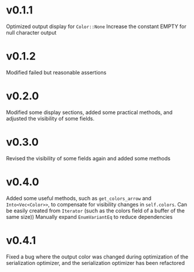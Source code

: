 # v0.1.1
Optimized output display for `Color::None`
Increase the constant EMPTY for null character output

# v0.1.2
Modified failed but reasonable assertions

# v0.2.0
Modified some display sections, added some practical methods, and adjusted the visibility of some fields.

# v0.3.0
Revised the visibility of some fields again and added some methods

# v0.4.0
Added some useful methods, such as `get_colors_arrow` and `Into<Vec<Color>>`, to compensate for visibility changes in `self.colors`.
Can be easily created from `Iterator` (such as the colors field of a buffer of the same size))
Manually expand `EnumVariantEq` to reduce dependencies

# v0.4.1
Fixed a bug where the output color was changed during optimization of the serialization optimizer, and the serialization optimizer has been refactored
